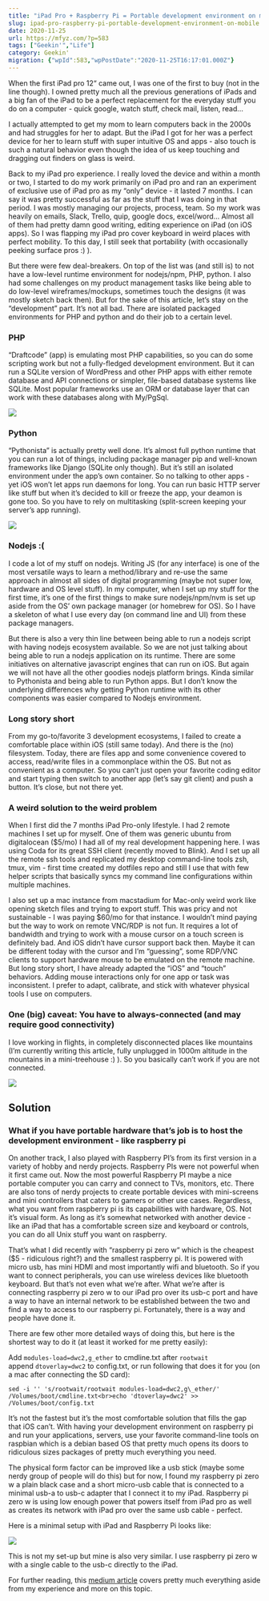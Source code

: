 ```yaml
---
title: "iPad Pro + Raspberry Pi = Portable development environment on mobile"
slug: ipad-pro-raspberry-pi-portable-development-environment-on-mobile
date: 2020-11-25
url: https://mfyz.com/?p=583
tags: ["Geekin'","Life"]
category: Geekin'
migration: {"wpId":583,"wpPostDate":"2020-11-25T16:17:01.000Z"}
---
```


When the first iPad pro 12“ came out, I was one of the first to buy (not in the line though). I owned pretty much all the previous generations of iPads and a big fan of the iPad to be a perfect replacement for the everyday stuff you do on a computer - quick google, watch stuff, check mail, listen, read…

I actually attempted to get my mom to learn computers back in the 2000s and had struggles for her to adapt. But the iPad I got for her was a perfect device for her to learn stuff with super intuitive OS and apps - also touch is such a natural behavior even though the idea of us keep touching and dragging out finders on glass is weird.

Back to my iPad pro experience. I really loved the device and within a month or two, I started to do my work primarily on iPad pro and ran an experiment of exclusive use of iPad pro as my “only” device - it lasted 7 months. I can say it was pretty successful as far as the stuff that I was doing in that period. I was mostly managing our projects, process, team. So my work was heavily on emails, Slack, Trello, quip, google docs, excel/word… Almost all of them had pretty damn good writing, editing experience on iPad (on iOS apps). So I was flapping my iPad pro cover keyboard in weird places with perfect mobility. To this day, I still seek that portability (with occasionally peeking surface pros :) ).

But there were few deal-breakers. On top of the list was (and still is) to not have a low-level runtime environment for nodejs/npm, PHP, python. I also had some challenges on my product management tasks like being able to do low-level wireframes/mockups, sometimes touch the designs (it was mostly sketch back then). But for the sake of this article, let’s stay on the “development” part. It’s not all bad. There are isolated packaged environments for PHP and python and do their job to a certain level.

### PHP

“Draftcode” (app) is emulating most PHP capabilities, so you can do some scripting work but not a fully-fledged development environment. But it can run a SQLite version of WordPress and other PHP apps with either remote database and API connections or simpler, file-based database systems like SQLite. Most popular frameworks use an ORM or database layer that can work with these databases along with My/PgSql.

![](/images/archive/en/2020/11/IMG_0407-1024x768.png)

### Python

“Pythonista” is actually pretty well done. It’s almost full python runtime that you can run a lot of things, including package manager pip and well-known frameworks like Django (SQLite only though). But it’s still an isolated environment under the app’s own container. So no talking to other apps - yet iOS won’t let apps run daemons for long. You can run basic HTTP server like stuff but when it’s decided to kill or freeze the app, your deamon is gone too. So you have to rely on multitasking (split-screen keeping your server’s app running).  

![](/images/archive/en/2020/11/33198527-e0b02724-d0eb-11e7-8041-018213351bba-2-1600x1200.png)

### Nodejs :(

I code a lot of my stuff on nodejs. Writing JS (for any interface) is one of the most versatile ways to learn a method/library and re-use the same approach in almost all sides of digital programming (maybe not super low, hardware and OS level stuff). In my computer, when I set up my stuff for the first time, it’s one of the first things to make sure nodejs/npm/nvm is set up aside from the OS’ own package manager (or homebrew for OS). So I have a skeleton of what I use every day (on command line and UI) from these package managers.

But there is also a very thin line between being able to run a nodejs script with having nodejs ecosystem available. So we are not just talking about being able to run a nodejs application on its runtime. There are some initiatives on alternative javascript engines that can run on iOS. But again we will not have all the other goodies nodejs platform brings. Kinda similar to Pythonista and being able to run Python apps. But I don’t know the underlying differences why getting Python runtime with its other components was easier compared to Nodejs environment.

### Long story short

From my go-to/favorite 3 development ecosystems, I failed to create a comfortable place within iOS (still same today). And there is the (no) filesystem. Today, there are files app and some convenience covered to access, read/write files in a commonplace within the OS. But not as convenient as a computer. So you can’t just open your favorite coding editor and start typing then switch to another app (let’s say git client) and push a button. It’s close, but not there yet.

### A weird solution to the weird problem

When I first did the 7 months iPad Pro-only lifestyle. I had 2 remote machines I set up for myself. One of them was generic ubuntu from digitalocean ($5/mo) I had all of my real development happening here. I was using Coda for its great SSH client (recently moved to Blink). And I set up all the remote ssh tools and replicated my desktop command-line tools zsh, tmux, vim - first time created my dotfiles repo and still I use that with few helper scripts that basically syncs my command line configurations within multiple machines.

I also set up a mac instance from macstadium for Mac-only weird work like opening sketch files and trying to export stuff. This was pricy and not sustainable - I was paying $60/mo for that instance. I wouldn’t mind paying but the way to work on remote VNC/RDP is not fun. It requires a lot of bandwidth and trying to work with a mouse cursor on a touch screen is definitely bad. And iOS didn’t have cursor support back then. Maybe it can be different today with the cursor and I’m “guessing”, some RDP/VNC clients to support hardware mouse to be emulated on the remote machine. But long story short, I have already adapted the “iOS” and “touch” behaviors. Adding mouse interactions only for one app or task was inconsistent. I prefer to adapt, calibrate, and stick with whatever physical tools I use on computers.

### One (big) caveat: You have to always-connected (and may require good connectivity)

I love working in flights, in completely disconnected places like mountains (I’m currently writing this article, fully unplugged in 1000m altitude in the mountains in a mini-treehouse :) ). So you basically can’t work if you are not connected.

![](/images/archive/en/2020/11/Screen-Shot-2020-11-25-at-9.01.03-AM-1024x490.jpg)

## Solution

### What if you have portable hardware that’s job is to host the development environment - like raspberry pi

On another track, I also played with Raspberry PI’s from its first version in a variety of hobby and nerdy projects. Raspberry PIs were not powerful when it first came out. Now the most powerful Raspberry PI maybe a nice portable computer you can carry and connect to TVs, monitors, etc. There are also tons of nerdy projects to create portable devices with mini-screens and mini controllers that caters to gamers or other use cases. Regardless, what you want from raspberry pi is its capabilities with hardware, OS. Not it’s visual form. As long as it’s somewhat networked with another device - like an iPad that has a comfortable screen size and keyboard or controls, you can do all Unix stuff you want on raspberry.

That’s what I did recently with “raspberry pi zero w“ which is the cheapest ($5 - ridiculous right?) and the smallest raspberry pi. It is powered with micro usb, has mini HDMI and most importantly wifi and bluetooth. So if you want to connect peripherals, you can use wireless devices like bluetooth keyboard. But that’s not even what we’re after. What we’re after is connecting raspberry pi zero w to our iPad pro over its usb-c port and have a way to have an internal network to be established between the two and find a way to access to our raspberry pi. Fortunately, there is a way and people have done it.

There are few other more detailed ways of doing this, but here is the shortest way to do it (at least it worked for me pretty easily):

Add `modules-load=dwc2,g_ether` to cmdline.txt after `rootwait`  
append `dtoverlay=dwc2` to config.txt, or run following that does it for you (on a mac after connecting the SD card):

```
sed -i '' 's/rootwait/rootwait modules-load=dwc2,g\_ether/' /Volumes/boot/cmdline.txt<br>echo 'dtoverlay=dwc2' >> /Volumes/boot/config.txt
```

It’s not the fastest but it’s the most comfortable solution that fills the gap that iOS can’t. With having your development environment on raspberry pi and run your applications, servers, use your favorite command-line tools on raspbian which is a debian based OS that pretty much opens its doors to ridiculous sizes packages of pretty much everything you need.

The physical form factor can be improved like a usb stick (maybe some nerdy group of people will do this) but for now, I found my raspberry pi zero w a plain black case and a short micro-usb cable that is connected to a minimal usb-a to usb-c adapter that I connect it to my iPad. Raspberry pi zero w is using low enough power that powers itself from iPad pro as well as creates its network with iPad pro over the same usb cable - perfect.

Here is a minimal setup with iPad and Raspberry Pi looks like:

![](/images/archive/en/2020/11/1_u_gtS4JhjExtIIRxZYKQ4g.jpg)

  
This is not my set-up but mine is also very similar. I use raspberry pi zero w with a single cable to the usb-c directly to the iPad.

For further reading, this [medium article](https://medium.com/sausheong/setting-up-a-raspberry-pi-4-as-an-development-machine-for-your-ipad-pro-3813f872fccc) covers pretty much everything aside from my experience and more on this topic.
